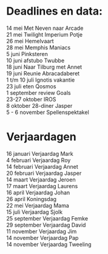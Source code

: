 # Deadlines en data:
14 mei Met Neven naar Arcade \
21 mei Twilight Imperium Potje \
26 mei Hemelvaart \
28 mei Memphis Maniacs \
5 juni Pinksteren \
10 juni afstubo Twubbe \
18 juni Naar Tilburg met Annet \
19 juni Reunie Abracadaberet \
1 t/m 10 juli Ignotis vakantie \
23 juli eten Qosmos \
1 september review Goals \
23-27 oktober IROS \
8 oktober 28-diner Jasper \
5 - 6 november Spellenspektakel 


# Verjaardagen
16 januari Verjaardag Mark \
4  februari Verjaardag Roy \
14 februari Verjaardag Annet \
20 februari Verjaardag Jasper \
14 maart Verjaardag Jeroen \
17 maart Verjaardag Laurens \
16 april Verjaardag Johan \
26 april Koningsdag \
22 mei Verjaardag Mama \
15 juli Verjaardag Sjolk \
25 september Verjaardag Femke \
29 september Verjaardag David \
11 november Verjaardag Jim \
14 november Verjaardag Pap \
14 november Verjaardag Tweeling
